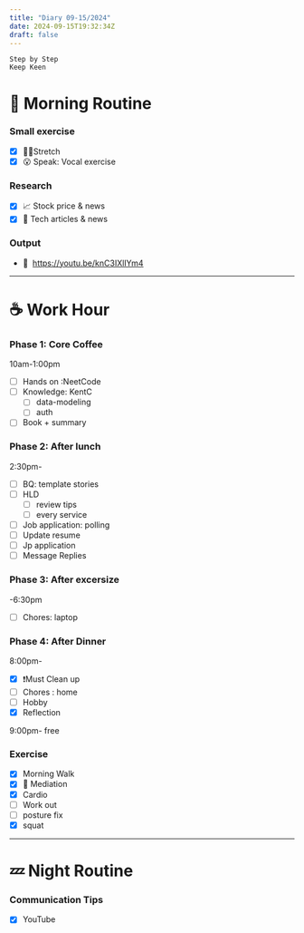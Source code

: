 ```yaml
---
title: "Diary 09-15/2024"  
date: 2024-09-15T19:32:34Z
draft: false
---
```


```tsx
Step by Step
Keep Keen
```

# 🍳 Morning Routine

### Small exercise

- [x]  🧎‍♀️Stretch
- [x]  😮 Speak: Vocal exercise

### Research

- [x]  📈 Stock price & news
- [x]  👾 Tech articles & news

### Output

- 🎥  https://youtu.be/knC3IXlIYm4

---

# ☕ Work Hour

### Phase 1: Core Coffee

10am-1:00pm

- [ ]  Hands on :NeetCode
- [ ]  Knowledge: KentC
    - [ ]  data-modeling
    - [ ]  auth
- [ ]  Book + summary

### Phase 2: After lunch

2:30pm-

- [ ]  BQ: template stories
- [ ]  HLD
    - [ ]  review tips
    - [ ]  every service

- [ ]  Job application: polling
- [ ]  Update resume
- [ ]  Jp application
- [ ]  Message Replies

### Phase 3: After excersize

-6:30pm

- [ ]  Chores: laptop

### Phase 4: After Dinner

8:00pm-

- [x]  ❗Must Clean up
- [ ]  Chores : home
- [ ]  Hobby
- [x]  Reflection

9:00pm- free

### Exercise

- [x]  Morning Walk
- [x]  🧘 Mediation
- [x]  Cardio
- [ ]  Work out
- [ ]  posture fix
- [x]  squat

---

# 💤 Night Routine

### Communication Tips

- [x]  YouTube